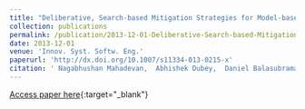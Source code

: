 ```yaml
---
title: "Deliberative, Search-based Mitigation Strategies for Model-based Software Health Management"
collection: publications
permalink: /publication/2013-12-01-Deliberative-Search-based-Mitigation-Strategies-for-Model-based-Software-Health-Management
date: 2013-12-01
venue: 'Innov. Syst. Softw. Eng.'
paperurl: 'http://dx.doi.org/10.1007/s11334-013-0215-x'
citation: ' Nagabhushan Mahadevan,  Abhishek Dubey,  Daniel Balasubramanian,  Gabor Karsai, &quot;Deliberative, Search-based Mitigation Strategies for Model-based Software Health Management.&quot; Innov. Syst. Softw. Eng., 2013.'
---
```

[Access paper here](http://dx.doi.org/10.1007/s11334-013-0215-x){:target="_blank"}
